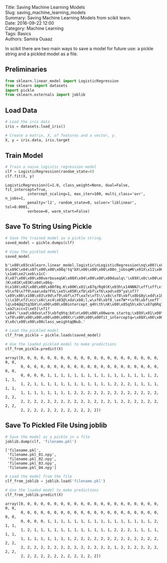 Title: Saving Machine Learning Models  
Slug: saving_machine_learning_models  
Summary: Saving Machine Learning Models from scikit learn.   
Date: 2016-09-22 12:00  
Category: Machine Learning  
Tags: Basics  
Authors: Samira Ouaaz

In scikit there are two main ways to save a model for future use: a pickle string and a pickled model as a file.

## Preliminaries


```python
from sklearn.linear_model import LogisticRegression
from sklearn import datasets
import pickle
from sklearn.externals import joblib
```

## Load Data


```python
# Load the iris data
iris = datasets.load_iris()

# Create a matrix, X, of features and a vector, y.
X, y = iris.data, iris.target
```

## Train Model


```python
# Train a naive logistic regression model
clf = LogisticRegression(random_state=0)
clf.fit(X, y)  
```




    LogisticRegression(C=1.0, class_weight=None, dual=False, fit_intercept=True,
              intercept_scaling=1, max_iter=100, multi_class='ovr', n_jobs=1,
              penalty='l2', random_state=0, solver='liblinear', tol=0.0001,
              verbose=0, warm_start=False)



## Save To String Using Pickle


```python
# Save the trained model as a pickle string.
saved_model = pickle.dumps(clf)
```


```python
# View the pickled model
saved_model
```




    b'\x80\x03csklearn.linear_model.logistic\nLogisticRegression\nq\x00)\x81q\x01}q\x02(X\x07\x00\x00\x00penaltyq\x03X\x02\x00\x00\x00l2q\x04X\x0b\x00\x00\x00multi_classq\x05X\x03\x00\x00\x00ovrq\x06X\x08\x00\x00\x00max_iterq\x07KdX\x08\x00\x00\x00classes_q\x08cnumpy.core.multiarray\n_reconstruct\nq\tcnumpy\nndarray\nq\nK\x00\x85q\x0bC\x01bq\x0c\x87q\rRq\x0e(K\x01K\x03\x85q\x0fcnumpy\ndtype\nq\x10X\x02\x00\x00\x00i8q\x11K\x00K\x01\x87q\x12Rq\x13(K\x03X\x01\x00\x00\x00<q\x14NNNJ\xff\xff\xff\xffJ\xff\xff\xff\xffK\x00tq\x15b\x89C\x18\x00\x00\x00\x00\x00\x00\x00\x00\x01\x00\x00\x00\x00\x00\x00\x00\x02\x00\x00\x00\x00\x00\x00\x00q\x16tq\x17bX\x07\x00\x00\x00n_iter_q\x18h\th\nK\x00\x85q\x19h\x0c\x87q\x1aRq\x1b(K\x01K\x01\x85q\x1ch\x10X\x02\x00\x00\x00i4q\x1dK\x00K\x01\x87q\x1eRq\x1f(K\x03h\x14NNNJ\xff\xff\xff\xffJ\xff\xff\xff\xffK\x00tq b\x89C\x04\x07\x00\x00\x00q!tq"bX\x06\x00\x00\x00n_jobsq#K\x01X\x11\x00\x00\x00intercept_scalingq$K\x01X\x03\x00\x00\x00tolq%G?\x1a6\xe2\xeb\x1cC-X\x07\x00\x00\x00verboseq&K\x00X\x04\x00\x00\x00dualq\'\x89X\x0c\x00\x00\x00random_stateq(K\x00X\x05\x00\x00\x00coef_q)h\th\nK\x00\x85q*h\x0c\x87q+Rq,(K\x01K\x03K\x04\x86q-h\x10X\x02\x00\x00\x00f8q.K\x00K\x01\x87q/Rq0(K\x03h\x14NNNJ\xff\xff\xff\xffJ\xff\xff\xff\xffK\x00tq1b\x88C`\x9a\x1c\x904+\x8f\xda?v5\xf6\x7f9\xaa\xda?FVL\xe5\x05R\xfb\xbf\xf6\xad\xd9^ya\xf7?\x89\x86\x10B\x03\x9d\xf9\xbf\x7f\xa7x\xf5\\\x8c\xf8\xbf\x8b$8y\xdd\x18\x02\xc0\xac\x8f\xee\xd9+|\xe2?\\\x10\xf2\xcc\x8c\xc4\x03@\xda\xb0;l,w\xf0\xbf8_\xe7W*+\xf6\xbf\xefT`-lq\x04@q2tq3bX\n\x00\x00\x00intercept_q4h\th\nK\x00\x85q5h\x0c\x87q6Rq7(K\x01K\x03\x85q8h0\x89C\x18\xd4\x86D\x03\xb1\xff\xd0?\xa2\xcc=I\xe5]\xf1?\x84\'\xad\x8dxo\xf3\xbfq9tq:bX\n\x00\x00\x00warm_startq;\x89X\x01\x00\x00\x00Cq<G?\xf0\x00\x00\x00\x00\x00\x00X\r\x00\x00\x00fit_interceptq=\x88X\x06\x00\x00\x00solverq>X\t\x00\x00\x00liblinearq?X\x0c\x00\x00\x00class_weightq@Nub.'




```python
# Load the pickled model
clf_from_pickle = pickle.loads(saved_model)

# Use the loaded pickled model to make predictions
clf_from_pickle.predict(X)
```




    array([0, 0, 0, 0, 0, 0, 0, 0, 0, 0, 0, 0, 0, 0, 0, 0, 0, 0, 0, 0, 0, 0, 0,
           0, 0, 0, 0, 0, 0, 0, 0, 0, 0, 0, 0, 0, 0, 0, 0, 0, 0, 0, 0, 0, 0, 0,
           0, 0, 0, 0, 1, 1, 1, 1, 1, 1, 1, 1, 1, 1, 1, 1, 1, 1, 1, 1, 2, 1, 1,
           1, 2, 1, 1, 1, 1, 1, 1, 1, 1, 1, 1, 1, 1, 2, 2, 2, 1, 1, 1, 1, 1, 1,
           1, 1, 1, 1, 1, 1, 1, 1, 2, 2, 2, 2, 2, 2, 2, 2, 2, 2, 2, 2, 2, 2, 2,
           2, 2, 2, 2, 2, 2, 2, 2, 2, 2, 2, 2, 2, 2, 1, 2, 2, 2, 2, 2, 2, 2, 2,
           2, 2, 2, 2, 2, 2, 2, 2, 2, 2, 2, 2])



## Save To Pickled File Using joblib


```python
# Save the model as a pickle in a file
joblib.dump(clf, 'filename.pkl')
```




    ['filename.pkl',
     'filename.pkl_01.npy',
     'filename.pkl_02.npy',
     'filename.pkl_03.npy',
     'filename.pkl_04.npy']




```python
# Load the model from the file
clf_from_joblib = joblib.load('filename.pkl')
```


```python
# Use the loaded model to make predictions
clf_from_joblib.predict(X)
```




    array([0, 0, 0, 0, 0, 0, 0, 0, 0, 0, 0, 0, 0, 0, 0, 0, 0, 0, 0, 0, 0, 0, 0,
           0, 0, 0, 0, 0, 0, 0, 0, 0, 0, 0, 0, 0, 0, 0, 0, 0, 0, 0, 0, 0, 0, 0,
           0, 0, 0, 0, 1, 1, 1, 1, 1, 1, 1, 1, 1, 1, 1, 1, 1, 1, 1, 1, 2, 1, 1,
           1, 2, 1, 1, 1, 1, 1, 1, 1, 1, 1, 1, 1, 1, 2, 2, 2, 1, 1, 1, 1, 1, 1,
           1, 1, 1, 1, 1, 1, 1, 1, 2, 2, 2, 2, 2, 2, 2, 2, 2, 2, 2, 2, 2, 2, 2,
           2, 2, 2, 2, 2, 2, 2, 2, 2, 2, 2, 2, 2, 2, 1, 2, 2, 2, 2, 2, 2, 2, 2,
           2, 2, 2, 2, 2, 2, 2, 2, 2, 2, 2, 2])
